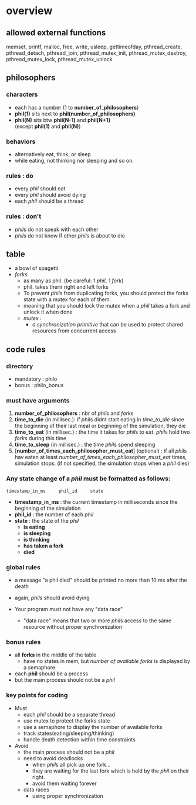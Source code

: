 # overview
## allowed external functions
memset, printf, malloc, free, write,
usleep, gettimeofday, pthread_create,
pthread_detach, pthread_join, pthread_mutex_init,
pthread_mutex_destroy, pthread_mutex_lock,
pthread_mutex_unlock


## philosophers
### characters
- each has a number (1 to **number_of_philosophers**)
- **phil(1)** sits next to **phil(**number_of_philosophers**)**
- **phil(N)** sits btw **phil(N-1)** and **phil(N+1)**  
(except **phil(1)** and **phil(N)**)

### behaviors
- alternatively eat, think, or sleep
- while eating, not thinking nor sleeping and so on.

### rules : do
- every *phil* should eat
- every *phil* should avoid dying
- each *phil* should be a thread

### rules : don't
- *phil*s do not speak with each other
- *phil*s do not know if other *phil*s is about to die

## table
- a bowl of spagetti
- *forks*
	- as many as phil. (be careful: 1 *phil*, 1 *fork*)
	- phil. takes therir right and left forks
	- To prevent *phil*s from duplicating forks, you should protect the forks state
with a mutex for each of them.
	- meaning that you should lock the mutex when a *phil* takes a fork and unlock it when done
	- *mutex* : 
		- *a synchronization primitive* that can be used to protect shared resources from concurrent access

## code rules
### directory
- mandatory : philo
- bonus : philo_bonus

### must have arguments
1. **number_of_philosophers** : nbr of *phil*s and *fork*s
2. **time_to_die** (in millisec.): if *phil*s didnt start eating in *time_to_die* since the beginning of their last meal or beginning of the simulation, they die
3. **time_to_eat** (in millisec.) : the time it takes for *phil*s to eat. *phil*s hold two *fork*s during this time 
4. **time_to_sleep** (in millisec.) : the time *phil*s spend sleeping
5. [**number_of_times_each_philosopher_must_eat**] (optional) : if all *phil*s hav eaten at least *number_of_times_each_philosopher_must_eat* times, simulation stops. (if not specified, the simulation stops when a *phil* dies)

### Any state change of a *phil* must be formatted as follows:

```
timestamp_in_ms		phil_id		state
```
- **timestamp_in_ms** : the current timestamp in milliseconds since the beginning of the simulation
- **phil_id** : the number of each *phil*
- **state** : the state of the *phil*
	- **is eating**
	- **is sleeping**
	- **is thinking**
	- **has taken a fork**
	- **died**

### global rules
- a message "a phil died" should be printed no more than 10 ms after the death
- again, *phil*s should avoid dying

- Your program must not have any "data race"
	- "data race" means that two or more *phil*s access to the same resource without proper synchronization

### bonus rules
- all **forks** in the middle of the table
	- have no states in mem, but *number of available forks* is displayed by a semaphore
- each **phil** should be a process
- but the main process should not be a *phil*

### key points for coding
- Must 
	- each *phil* should be a separate thread
	- use mutex to protect the forks state
	- use a semaphore to display the number of available forks
	- track states(eating/sleeping/thinking)
	- handle death detection within time constraints
- Avoid
	- the main process should not be a *phil*
	- need to avoid deadlocks 
		- when *phil*s all pick up one fork...
		- they are waiting for the last fork which is held by the *phil* on their right.
		- avoid them waiting forever
	- data races
		- using proper synchronization
